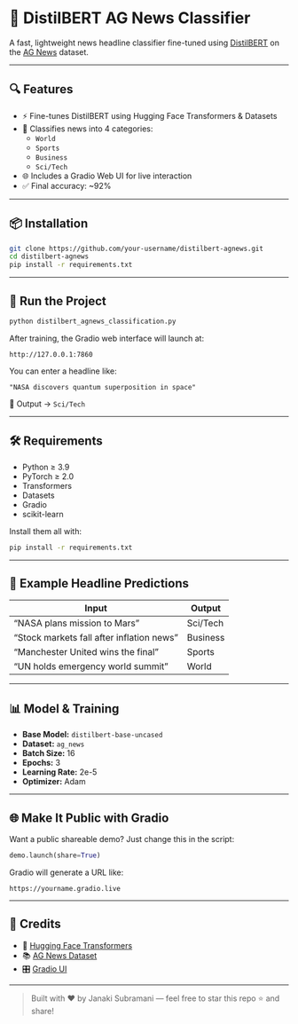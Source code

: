 


# 🧠 DistilBERT AG News Classifier

A fast, lightweight news headline classifier fine-tuned using [DistilBERT](https://huggingface.co/distilbert-base-uncased) on the [AG News](https://huggingface.co/datasets/ag_news) dataset.

---

## 🔍 Features

- ⚡ Fine-tunes DistilBERT using Hugging Face Transformers & Datasets
- 🧠 Classifies news into 4 categories:
  - `World`
  - `Sports`
  - `Business`
  - `Sci/Tech`
- 🌐 Includes a Gradio Web UI for live interaction
- ✅ Final accuracy: ~92%

---

## 📦 Installation

```bash
git clone https://github.com/your-username/distilbert-agnews.git
cd distilbert-agnews
pip install -r requirements.txt
```

---

## 🚀 Run the Project

```bash
python distilbert_agnews_classification.py
```

After training, the Gradio web interface will launch at:

```
http://127.0.0.1:7860
```

You can enter a headline like:

```
"NASA discovers quantum superposition in space"
```

🧠 Output → `Sci/Tech`

---

## 🛠 Requirements

- Python ≥ 3.9
- PyTorch ≥ 2.0
- Transformers
- Datasets
- Gradio
- scikit-learn

Install them all with:

```bash
pip install -r requirements.txt
```

---

## 🧪 Example Headline Predictions

| Input                                           | Output     |
|------------------------------------------------|------------|
| “NASA plans mission to Mars”                   | Sci/Tech   |
| “Stock markets fall after inflation news”      | Business   |
| “Manchester United wins the final”             | Sports     |
| “UN holds emergency world summit”              | World      |

---

## 📊 Model & Training

- **Base Model:** `distilbert-base-uncased`
- **Dataset:** `ag_news`
- **Batch Size:** 16
- **Epochs:** 3
- **Learning Rate:** 2e-5
- **Optimizer:** Adam

---

## 🌐 Make It Public with Gradio

Want a public shareable demo? Just change this in the script:

```python
demo.launch(share=True)
```

Gradio will generate a URL like:

```
https://yourname.gradio.live
```

---

## 🙌 Credits

- 🤗 [Hugging Face Transformers](https://huggingface.co/transformers)
- 📚 [AG News Dataset](https://huggingface.co/datasets/ag_news)
- 🎛️ [Gradio UI](https://gradio.app)

---

> Built with ❤️ by Janaki Subramani — feel free to star this repo ⭐ and share!
